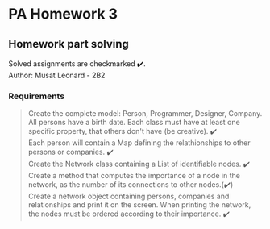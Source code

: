 # PA Homework 3
## Homework part solving 

Solved assignments are checkmarked ✔️.<br />
Author: Musat Leonard - 2B2

### Requirements

> Create the complete model: Person, Programmer, Designer, Company. All persons have a birth date. Each class must have at least one specific property, that others don't have (be creative). ✔️ <br />
> Each person will contain a Map defining the relathionships to other persons or companies. ✔️ <br />
> Create the Network class containing a List of identifiable nodes. ✔️ <br />
> Create a method that computes the importance of a node in the network, as the number of its connections to other nodes.(✔️) <br />
> Create a network object containing persons, companies and relationships and print it on the screen. When printing the network, the nodes must be ordered according to their importance. ✔️ <br />
